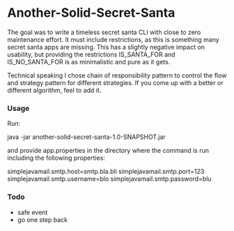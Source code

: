 # Another-Solid-Secret-Santa

The goal was to write a timeless secret santa CLI with close to zero maintenance effort. It must include restrictions,
as this is something many secret santa apps are missing. This has a slightly negative impact on usability, but providing
the restrictions IS_SANTA_FOR and IS_NO_SANTA_FOR is as minimalistic and pure as it gets.

Technical speaking I chose chain of responsibility pattern to control the flow and strategy pattern for different
strategies. If you come up with a better or different algorithm, feel to add it.

### Usage

Run:

java -jar another-solid-secret-santa-1.0-SNAPSHOT.jar

and provide app.properties in the directory where the command is run including the following properties:

simplejavamail.smtp.host=smtp.bla.bli
simplejavamail.smtp.port=123
simplejavamail.smtp.username=blo
simplejavamail.smtp.password=blu

### Todo

- safe event
- go one step back
